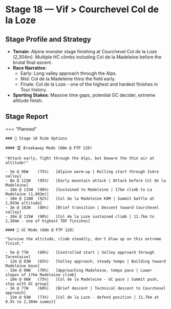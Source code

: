 # Stage 18 — Vif > Courchevel Col de la Loze

## Stage Profile and Strategy

- **Terrain**: Alpine monster stage finishing at Courchevel Col de la Loze (2,304m). Multiple HC climbs including Col de la Madeleine before the brutal final ascent.
- **Race Narrative**:
	- Early: Long valley approach through the Alps.
	- Mid: Col de la Madeleine thins the field early.
	- Finale: Col de la Loze - one of the highest and hardest finishes in Tour history.
- **Sporting Stakes**: Massive time gaps, potential GC decider, extreme altitude finish.

## Stage Report

=== "Planned"

	### 🚴 Stage 18 Ride Options

	#### 🏆 Breakaway Mode (60m @ FTP 128)
	
	"Attack early, fight through the Alps, but beware the thin air at altitude!"

	- 5m @ 96W    (75%)   [Alpine warm-up | Rolling start through Isère valley]
	- 8m @ 122W   (95%)   [Early mountain attack | Attack before Col de la Madeleine]
	- 18m @ 115W  (90%)   [Sustained to Madeleine | 17km climb to La Madeleine (1,993m)]
	- 10m @ 118W  (92%)   [Col de la Madeleine KOM | Summit battle at 1,993m altitude]
	- 3m @ 102W   (80%)   [Brief transition | Descent toward Courchevel valley]
	- 16m @ 115W  (90%)   [Col de la Loze sustained climb | 11.7km to 2,304m - one of highest TDF finishes]
	
	#### 🦺 GC Mode (60m @ FTP 128)

	"Survive the altitude, climb steadily, don't blow up on this extreme finish."

	- 5m @ 77W    (60%)   [Controlled start | Valley approach through Tarentaise]
	- 12m @ 83W   (65%)   [Valley approach, steady tempo | Building toward Madeleine base]
	- 15m @ 90W   (70%)   [Approaching Madeleine, tempo pace | Lower slopes of 17km Madeleine climb]
	- 10m @ 96W   (75%)   [Col de la Madeleine - GC pace | Summit push, stay with GC group]
	- 3m @ 77W    (60%)   [Brief descent | Technical descent to Courchevel approach]
	- 15m @ 93W   (73%)   [Col de la Loze - defend position | 11.7km at 8.5% to 2,304m summit]
